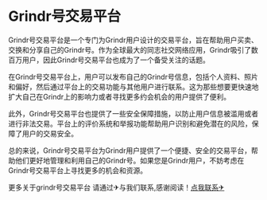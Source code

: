 # Grindr号交易平台

Grindr号交易平台是一个专门为Grindr用户设计的交易平台，旨在帮助用户买卖、交换和分享自己的Grindr号。作为全球最大的同志社交网络应用，Grindr吸引了数百万用户，因此Grindr号交易平台也成为了一个备受关注的话题。

在Grindr号交易平台上，用户可以发布自己的Grindr号信息，包括个人资料、照片和偏好，然后通过平台上的交易功能与其他用户进行联系。这为那些想要更快速地扩大自己在Grindr上的影响力或者寻找更多约会机会的用户提供了便利。

此外，Grindr号交易平台也提供了一些安全保障措施，以防止用户信息被滥用或者进行非法交易。平台上的评价系统和举报功能帮助用户识别和避免潜在的风险，保障了用户的交易安全。

总的来说，Grindr号交易平台为Grindr用户提供了一个便捷、安全的交易平台，帮助他们更好地管理和利用自己的Grindr号。如果您是Grindr用户，不妨考虑在Grindr号交易平台上寻找更多的机会和资源。

更多关于grindr号交易平台 请通过✈与我们联系,感谢阅读！[点我联系✈](https://www.G208.com)